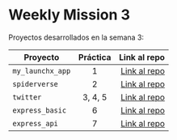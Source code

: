 # Weekly Mission 3

Proyectos desarrollados en la semana 3:

| Proyecto | Práctica | Link al repo |
| ------------- |:-------------:| -----:|
|`my_launchx_app`|1|[Link al repo](https://github.com/andresGuevaraRojas/CreacionProyectoJs)|
|`spiderverse`|2|[Link al repo](https://github.com/andresGuevaraRojas/SpiderVerse)|
|`twitter`|3, 4, 5|[Link al repo](https://github.com/andresGuevaraRojas/twitterServices)|
|`express_basic`|6|[Link al repo](https://github.com/andresGuevaraRojas/express_server)|
|`express_api`|7|[Link al repo](https://github.com/andresGuevaraRojas/express_api)|